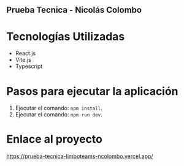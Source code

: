 ## Prueba Tecnica - Nicolás Colombo

# Tecnologías Utilizadas
- React.js
- Vite.js
- Typescript

# Pasos para ejecutar la aplicación

1. Ejecutar el comando: `npm install`.
2. Ejecutar el comando: `npm run dev`.

# Enlace al proyecto

https://prueba-tecnica-limboteams-ncolombo.vercel.app/
